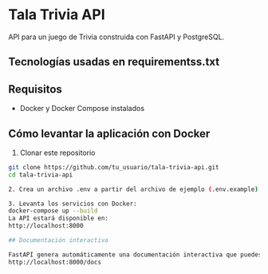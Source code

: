 # Tala Trivia API

API para un juego de Trivia construida con FastAPI y PostgreSQL.

## Tecnologías usadas en requirementss.txt

## Requisitos

- Docker y Docker Compose instalados

## Cómo levantar la aplicación con Docker

1. Clonar este repositorio

```bash
git clone https://github.com/tu_usuario/tala-trivia-api.git
cd tala-trivia-api

2. Crea un archivo .env a partir del archivo de ejemplo (.env.example)

3. Levanta los servicios con Docker:
docker-compose up --build
La API estará disponible en:
http://localhost:8000

## Documentación interactiva

FastAPI genera automáticamente una documentación interactiva que puedes visitar en:
http://localhost:8000/docs
